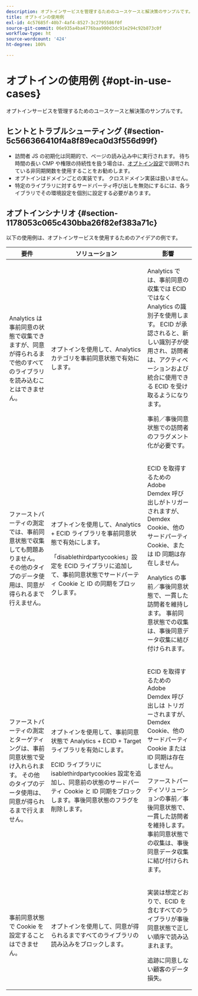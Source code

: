 ```yaml
---
description: オプトインサービスを管理するためのユースケースと解決策のサンプルです。
title: オプトインの使用例
exl-id: 4c57685f-40b7-4af4-8527-3c2795586f0f
source-git-commit: 06e935a4ba4776baa900d3dc91e294c92b873c0f
workflow-type: ht
source-wordcount: '424'
ht-degree: 100%

---
```


# オプトインの使用例 {#opt-in-use-cases}

オプトインサービスを管理するためのユースケースと解決策のサンプルです。

## ヒントとトラブルシューティング {#section-5c566366410f4a8f89eca0d3f556d99f}

* 訪問者 JS の初期化は同期的で、ページの読み込み中に実行されます。 待ち時間の長い CMP や権限の持続性を扱う場合は、[オプトイン設定](../../implementation-guides/opt-in-service/getting-started.md#section-cf9ab638780141c9b62dc57cf00b7047)で説明されている非同期関数を使用することをお勧めします。
* オプトインはドメインごとの実装です。 クロスドメイン実装は扱いません。
* 特定のライブラリに対するサードパーティ呼び出しを無効にするには、各ライブラリでその環境設定を個別に設定する必要があります。

## オプトインシナリオ {#section-1178053c065c430bba26f82ef383a71c}

以下の使用例は、オプトインサービスを使用するためのアイデアの例です。

<table id="table_83C85343611344D8A8315157C1B4240F"> 
 <thead> 
  <tr> 
   <th colname="col1" class="entry"> 要件 </th> 
   <th colname="col2" class="entry"> ソリューション </th> 
   <th colname="col3" class="entry"> 影響 </th> 
  </tr>
 </thead>
 <tbody> 
  <tr> 
   <td colname="col1"> <p>Analytics は事前同意の状態で収集できますが、同意が得られるまで他のすべてのライブラリを読み込むことはできません。 </p> </td> 
   <td colname="col2"> <p>オプトインを使用して、Analytics カテゴリを事前同意状態で有効にします。 </p> </td> 
   <td colname="col3"> <p>Analytics では、事前同意の収集では ECID ではなく Analytics の識別子を使用します。 ECID が承認されると、新しい識別子が使用され、訪問者は、アクティベーションおよび統合に使用できる ECID を受け取るようになります。 </p> <p>事前／事後同意状態での訪問者のフラグメント化が必要です。 </p> </td> 
  </tr> 
  <tr> 
   <td colname="col1"> <p>ファーストパーティの測定では、事前同意状態で収集しても問題ありません。 その他のタイプのデータ使用は、同意が得られるまで行えません。 </p> </td> 
   <td colname="col2"> <p>オプトインを使用して、Analytics + ECID ライブラリを事前同意状態で有効にします。 </p> <p>「disablethirdpartycookies」設定を ECID ライブラリに追加して、事前同意状態でサードパーティ Cookie と ID の同期をブロックします。 </p> </td> 
   <td colname="col3"> <p>ECID を取得するための Adobe Demdex 呼び出しがトリガーされますが、Demdex Cookie、他のサードパーティ Cookie、または ID 同期は存在しません。 </p> <p>Analytics の事前／事後同意状態で、一貫した訪問者を維持します。 事前同意状態での収集は、事後同意データ収集に結び付けられます。 </p> </td> 
  </tr> 
  <tr> 
   <td colname="col1"> <p>ファーストパーティの測定とターゲティングは、事前同意状態で受け入れられます。 その他のタイプのデータ使用は、同意が得られるまで行えません。 </p> </td> 
   <td colname="col2"> <p>オプトインを使用して、事前同意状態で Analytics + ECID + Target ライブラリを有効にします。 </p> <p>ECID ライブラリに <span class="codeph">isablethirdpartycookies</span> 設定を追加し、同意前の状態のサードパーティ Cookie と ID 同期をブロックします。事後同意状態のフラグを削除します。 </p> </td> 
   <td colname="col3"> <p>ECID を取得するための Adobe Demdex 呼び出しは トリガーされますが、Demdex Cookie、他のサードパーティ Cookie または ID 同期は存在しません。 </p> <p>ファーストパーティソリューションの事前／事後同意状態で、一貫した訪問者を維持します。 事前同意状態での収集は、事後同意データ収集に結び付けられます。 </p> </td> 
  </tr> 
  <tr> 
   <td colname="col1"> <p>事前同意状態で Cookie を設定することはできません。 </p> </td> 
   <td colname="col2"> <p>オプトインを使用して、同意が得られるまですべてのライブラリの読み込みをブロックします。 </p> </td> 
   <td colname="col3"> <p>実装は想定どおりで、ECID を含むすべてのライブラリが事後同意状態で正しい順序で読み込まれます。 </p> <p>追跡に同意しない顧客のデータ損失。 </p> </td> 
  </tr> 
 </tbody> 
</table>
